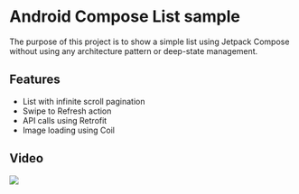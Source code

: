 # Android Compose List sample

The purpose of this project is to show a simple list using Jetpack Compose without using any architecture pattern or deep-state management.

## Features
- List with infinite scroll pagination
- Swipe to Refresh action
- API calls using Retrofit
- Image loading using Coil


## Video
<img src="list.gif">
